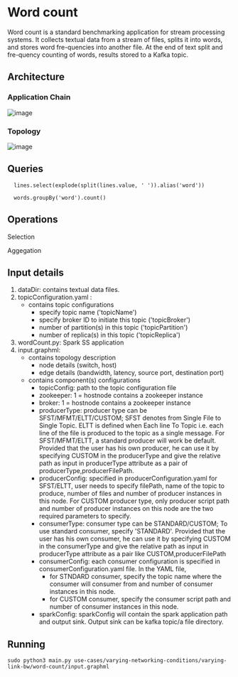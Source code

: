 # Word count

Word count is a standard benchmarking application for stream processing systems. It collects textual data from a
stream of files, splits it into words, and stores word fre-quencies into another file. At the end of text split and fre-quency counting of words, results stored to a Kafka topic.

## Architecture

### Application Chain

![image](https://user-images.githubusercontent.com/6629591/185228018-2c9f9701-ff7e-42e0-9df2-d5042b49a8bb.png)


### Topology

![image](https://user-images.githubusercontent.com/6629591/185228142-f6256cf9-4e13-4e1c-a1b6-2c137382ea83.png)


## Queries  
  
      lines.select(explode(split(lines.value, ' ')).alias('word'))
      
      words.groupBy('word').count()
  
## Operations
  
  Selection
  
  Aggegation
  
## Input details
1. dataDir: contains textual data files.
2. topicConfiguration.yaml :
   - contains topic configurations
     - specify topic name ('topicName')
     - specify broker ID to initiate this topic ('topicBroker')
     - number of partition(s) in this topic ('topicPartition')
     - number of replica(s) in this topic ('topicReplica')
3. wordCount.py: Spark SS application
4. input.graphml:
   - contains topology description
     - node details (switch, host)
     - edge details (bandwidth, latency, source port, destination port)
   - contains component(s) configurations 
     - topicConfig: path to the topic configuration file
     - zookeeper: 1 = hostnode contains a zookeeper instance
     - broker: 1 = hostnode contains a zookeeper instance
     - producerType: producer type can be SFST/MFMT/ELTT/CUSTOM; SFST denotes from Single File to Single Topic. ELTT is defined when Each line To Topic i.e. each line of the file is produced to the topic as a single message. For SFST/MFMT/ELTT, a standard producer will work be default.
     Provided that the user has his own producer, he can use it by specifying CUSTOM in the producerType and give the relative path as input in producerType attribute as a pair of producerType,producerFilePath.
     - producerConfig: specified in producerConfiguration.yaml
          for SFST/ELTT, user needs to specify filePath, name of the topic to produce, number of files and number of producer instances in this node. For CUSTOM producer type, only producer script path and number of producer instances on this node are the two required parameters to specify.
     - consumerType: consumer type can be STANDARD/CUSTOM; To use standard consumer, specify 'STANDARD'. Provided that the user has his own consumer, he can use it by specifying CUSTOM in the consumerType and give the relative path as input in producerType attribute as a pair like CUSTOM,producerFilePath
     - consumerConfig: each consumer configuration is specified in consumerConfiguration.yaml file. In the YAML file, 
         - for STNDARD consumer, specify the topic name where the consumer will consumer from and number of consumer instances in this node.
         - for CUSTOM consumer, specify the consumer script path and number of consumer instances in this node.
     - sparkConfig: sparkConfig will contain the spark application path and output sink. Output sink can be kafka topic/a file directory.
 
## Running
   
 ```sudo python3 main.py use-cases/varying-networking-conditions/varying-link-bw/word-count/input.graphml```


<!-- to run the original configuration:
sudo python3 main.py use-cases/varying-networking-conditions/varying-link-bw/word-count/input-original.graphml -->